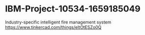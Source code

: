 # IBM-Project-10534-1659185049
Industry-specific intelligent fire management system
https://www.tinkercad.com/things/eltOtESZo0Q
